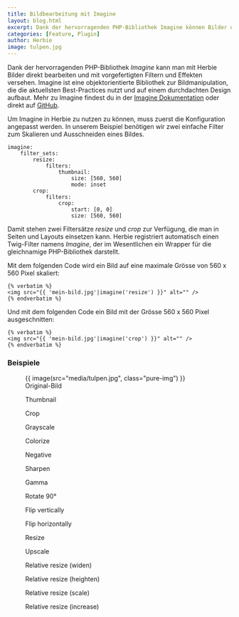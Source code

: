 ```yaml
---
title: Bildbearbeitung mit Imagine
layout: blog.html
excerpt: Dank der hervorragenden PHP-Bibliothek Imagine können Bilder direkt bearbeitet und mit vorgefertigten Filtern und Effekten versehen werden. Das zeitaufwändige Erstellen von skalierten Bildern entfällt.
categories: [Feature, Plugin]
author: Herbie
image: tulpen.jpg
---
```


Dank der hervorragenden PHP-Bibliothek *Imagine* kann man mit Herbie Bilder
direkt bearbeiten und mit vorgefertigten Filtern und Effekten versehen. Imagine
ist eine objektorientierte Bibliothek zur Bildmanipulation, die die aktuellsten
Best-Practices nutzt und auf einem durchdachten Design aufbaut. Mehr zu Imagine
findest du in der [Imagine Dokumentation][1] oder direkt auf [GitHub][2].

Um Imagine in Herbie zu nutzen zu können, muss zuerst die Konfiguration
angepasst werden. In unserem Beispiel benötigen wir zwei einfache Filter zum
Skalieren und Ausschneiden eines Bildes.

    imagine:
        filter_sets:
            resize:
                filters:
                    thumbnail:
                        size: [560, 560]
                        mode: inset
            crop:
                filters:
                    crop:
                        start: [0, 0]
                        size: [560, 560]

Damit stehen zwei Filtersätze *resize* und *crop* zur Verfügung, die man in
Seiten und Layouts einsetzen kann. Herbie registriert automatisch einen
Twig-Filter namens *Imagine*, der im Wesentlichen ein Wrapper für die
gleichnamige PHP-Bibliothek darstellt.

Mit dem folgenden Code wird ein Bild auf eine maximale Grösse von 560 x 560
Pixel skaliert:

    {% verbatim %}
    <img src="{{ 'mein-bild.jpg'|imagine('resize') }}" alt="" />
    {% endverbatim %}

Und mit dem folgenden Code ein Bild mit der Grösse 560 x 560 Pixel
ausgeschnitten:

    {% verbatim %}
    <img src="{{ 'mein-bild.jpg'|imagine('crop') }}" alt="" />
    {% endverbatim %}


### Beispiele

<figure>
    {{ image(src="media/tulpen.jpg", class="pure-img") }}
    <figcaption>Original-Bild</figcaption>
</figure>

<div class="gallery">
<figure><img src="{{ 'tulpen.jpg'|imagine('bsp1') }}" alt="" /><figcaption>Thumbnail</figcaption></figure>
<figure><img src="{{ 'tulpen.jpg'|imagine('bsp2') }}" alt="" /><figcaption>Crop</figcaption></figure>
<figure><img src="{{ 'tulpen.jpg'|imagine('bsp3') }}" alt="" /><figcaption>Grayscale</figcaption></figure>
<figure><img src="{{ 'tulpen.jpg'|imagine('bsp4') }}" alt="" /><figcaption>Colorize</figcaption></figure>
<figure><img src="{{ 'tulpen.jpg'|imagine('bsp5') }}" alt="" /><figcaption>Negative</figcaption></figure>
<figure><img src="{{ 'tulpen.jpg'|imagine('bsp6') }}" alt="" /><figcaption>Sharpen</figcaption></figure>
<figure><img src="{{ 'tulpen.jpg'|imagine('bsp7') }}" alt="" /><figcaption>Gamma</figcaption></figure>
<figure><img src="{{ 'tulpen.jpg'|imagine('bsp8') }}" alt="" /><figcaption>Rotate 90°</figcaption></figure>
<figure><img src="{{ 'tulpen.jpg'|imagine('bsp9') }}" alt="" /><figcaption>Flip vertically</figcaption></figure>
<figure><img src="{{ 'tulpen.jpg'|imagine('bsp10') }}" alt="" /><figcaption>Flip horizontally</figcaption></figure>
<figure><img src="{{ 'tulpen.jpg'|imagine('bsp11') }}" alt="" /><figcaption>Resize</figcaption></figure>
<figure><img src="{{ 'tulpen.jpg'|imagine('bsp12') }}" alt="" /><figcaption>Upscale</figcaption></figure>
<figure><img src="{{ 'tulpen.jpg'|imagine('bsp13') }}" alt="" /><figcaption>Relative resize (widen)</figcaption></figure>
<figure><img src="{{ 'tulpen.jpg'|imagine('bsp14') }}" alt="" /><figcaption>Relative resize (heighten)</figcaption></figure>
<figure><img src="{{ 'tulpen.jpg'|imagine('bsp15') }}" alt="" /><figcaption>Relative resize (scale)</figcaption></figure>
<figure><img src="{{ 'tulpen.jpg'|imagine('bsp16') }}" alt="" /><figcaption>Relative resize (increase)</figcaption></figure>
</div>


[1]: http://imagine.readthedocs.org
[2]: https://github.com/avalanche123/Imagine
